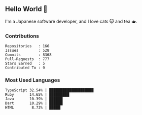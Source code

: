 ## Hello World 👋

I'm a Japanese software developer, and I love cats 😺 and tea 🫖.

### Contributions

    Repositories   : 166
    Issues         : 528
    Commits        : 8368
    Pull-Requests  : 777
    Stars Earned   : 5
    Contributed To : 0

### Most Used Languages

    TypeScript 32.54% | ████████████████████
    Ruby       14.65% | █████████
    Java       10.39% | ██████
    Dart       10.29% | ██████
    HTML        8.73% | █████
